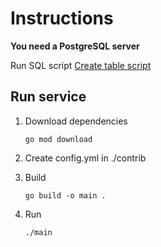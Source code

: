 # Instructions

**You need a PostgreSQL server**

 Run SQL script [Create table script](../contrib/sql/db.postgres.sql)



## Run service

1. Download dependencies 

    ```
    go mod download
    ```
2. Create config.yml in ./contrib

3. Build

    ```
    go build -o main .
    ```
4. Run
    ```
    ./main 
    ```




